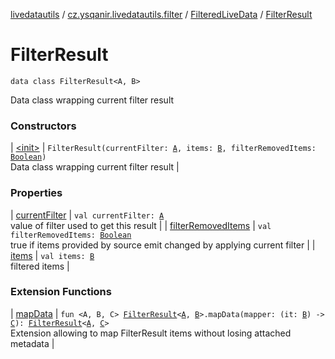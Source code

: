 [livedatautils](../../../index.md) / [cz.ysqanir.livedatautils.filter](../../index.md) / [FilteredLiveData](../index.md) / [FilterResult](./index.md)

# FilterResult

`data class FilterResult<A, B>`

Data class wrapping current filter result

### Constructors

| [&lt;init&gt;](-init-.md) | `FilterResult(currentFilter: `[`A`](index.md#A)`, items: `[`B`](index.md#B)`, filterRemovedItems: `[`Boolean`](https://kotlinlang.org/api/latest/jvm/stdlib/kotlin/-boolean/index.html)`)`<br>Data class wrapping current filter result |

### Properties

| [currentFilter](current-filter.md) | `val currentFilter: `[`A`](index.md#A)<br>value of filter used to get this result |
| [filterRemovedItems](filter-removed-items.md) | `val filterRemovedItems: `[`Boolean`](https://kotlinlang.org/api/latest/jvm/stdlib/kotlin/-boolean/index.html)<br>true if items provided by source emit changed by applying current filter |
| [items](items.md) | `val items: `[`B`](index.md#B)<br>filtered items |

### Extension Functions

| [mapData](../../../cz.ysqanir.livedatautils/map-data.md) | `fun <A, B, C> `[`FilterResult`](./index.md)`<`[`A`](../../../cz.ysqanir.livedatautils/map-data.md#A)`, `[`B`](../../../cz.ysqanir.livedatautils/map-data.md#B)`>.mapData(mapper: (it: `[`B`](../../../cz.ysqanir.livedatautils/map-data.md#B)`) -> `[`C`](../../../cz.ysqanir.livedatautils/map-data.md#C)`): `[`FilterResult`](./index.md)`<`[`A`](../../../cz.ysqanir.livedatautils/map-data.md#A)`, `[`C`](../../../cz.ysqanir.livedatautils/map-data.md#C)`>`<br>Extension allowing to map FilterResult items without losing attached metadata |

